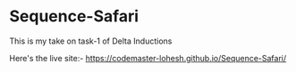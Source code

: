 # Sequence-Safari

This is my take on task-1 of Delta Inductions

Here's the live site:-
https://codemaster-lohesh.github.io/Sequence-Safari/
